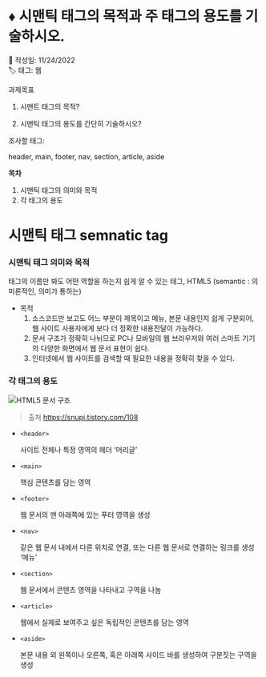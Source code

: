 # ♦ 시맨틱 태그의 목적과 주 태그의 용도를 기술하시오.

📆 작성일: 11/24/2022  
🏷 태그: 웹

과제목표

1. 시맨트 태그의 목적?

2. 시맨틱 태그의 용도를 간단히 기술하시오?

조사할 태그:

header, main, footer, nav, section, article, aside  


**목차**  

1. 시맨틱 태그의 의미와 목적  
1. 각 태그의 용도  




# 시맨틱 태그 semnatic tag

### 시맨틱 태그 의미와 목적


태그의 이름만 봐도 어떤 역할을 하는지 쉽게 알 수 있는 태그, HTML5
(semantic : 의미론적인, 의미가 통하는)

- 목적
    1. 소스코드만 보고도 어느 부분이 제목이고 메뉴, 본문 내용인지 쉽게 구분되어,  
    웹 사이트 사용자에게 보다 더 정확한 내용전달이 가능하다.
    2. 문서 구조가 정확히 나뉘므로 PC나 모바일의 웹 브라우저와 여러 스마트 기기의 다양한 화면에서 웹 문서 표현이 쉽다.
    3. 인터넷에서 웹 사이트를 검색할 때 필요한 내용을 정확히 찾을 수 있다.

### 각 태그의 용도


![HTML5 문서 구조](https://s3.us-west-2.amazonaws.com/secure.notion-static.com/a0f957de-e8a9-4967-9daf-558771ef8f52/Untitled.png?X-Amz-Algorithm=AWS4-HMAC-SHA256&X-Amz-Content-Sha256=UNSIGNED-PAYLOAD&X-Amz-Credential=AKIAT73L2G45EIPT3X45%2F20221125%2Fus-west-2%2Fs3%2Faws4_request&X-Amz-Date=20221125T195159Z&X-Amz-Expires=86400&X-Amz-Signature=0319aa55864fd9200c20aa8ed80bf74bb7e90d28e3db1596bfbfab53d2739ca9&X-Amz-SignedHeaders=host&response-content-disposition=filename%3D%22Untitled.png%22&x-id=GetObject)
> 출처 https://snupi.tistory.com/108

- `<header>`
    
    사이트 전체나 특정 영역의 헤더 ‘머리글’
    
- `<main>`
    
    핵심 콘텐츠를 담는 영역
    
- `<footer>`
    
    웹 문서의 맨 아래쪽에 있는 푸터 영역을 생성
    
- `<nav>`
    
    같은 웹 문서 내에서 다른 위치로 연결, 또는 다른 웹 문서로 연결하는 링크를 생성 ‘메뉴’
    
- `<section>`
    
    웹 문서에서 콘텐츠 영역을 나타내고 구역을 나눔
    
- `<article>`
    
    웹에서 실제로 보여주고 싶은 독립적인 콘텐츠를 담는 영역
    
- `<aside>`
    
    본문 내용 외 왼쪽이나 오른쪽, 혹은 아래쪽 사이드 바를 생성하여 구분짓는 구역을 생성
